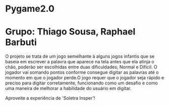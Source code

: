 # Pygame2.0
# Grupo: Thiago Sousa, Raphael Barbuti

O projeto se trata de um jogo semelhante à alguns jogos infantis que se baseia em escrever a palavra que aparece na tela antes que ela atinja o chão, poderão ser escolhidas entre duas dificuldades; Normal e Difícil. O jogador vai somando pontos conforme consegue digitar as palavras até o momento em que o jogador perde.O jogo requer que o jogador seja rápido e preciso para digitar corretamente, funcionando como um desafio e como uma maneira de melhorar a habilidade do usuário em digitar.

Aproveite a experiência de 'Soletra Insper'!

